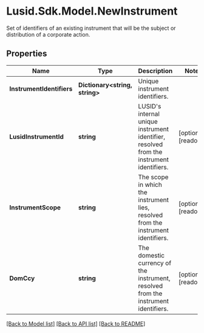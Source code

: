 # Lusid.Sdk.Model.NewInstrument
Set of identifiers of an existing instrument that will be the subject or distribution of a corporate action.

## Properties

Name | Type | Description | Notes
------------ | ------------- | ------------- | -------------
**InstrumentIdentifiers** | **Dictionary&lt;string, string&gt;** | Unique instrument identifiers. | 
**LusidInstrumentId** | **string** | LUSID&#39;s internal unique instrument identifier, resolved from the instrument identifiers. | [optional] [readonly] 
**InstrumentScope** | **string** | The scope in which the instrument lies, resolved from the instrument identifiers. | [optional] [readonly] 
**DomCcy** | **string** | The domestic currency of the instrument, resolved from the instrument identifiers. | [optional] [readonly] 

[[Back to Model list]](../README.md#documentation-for-models) [[Back to API list]](../README.md#documentation-for-api-endpoints) [[Back to README]](../README.md)


